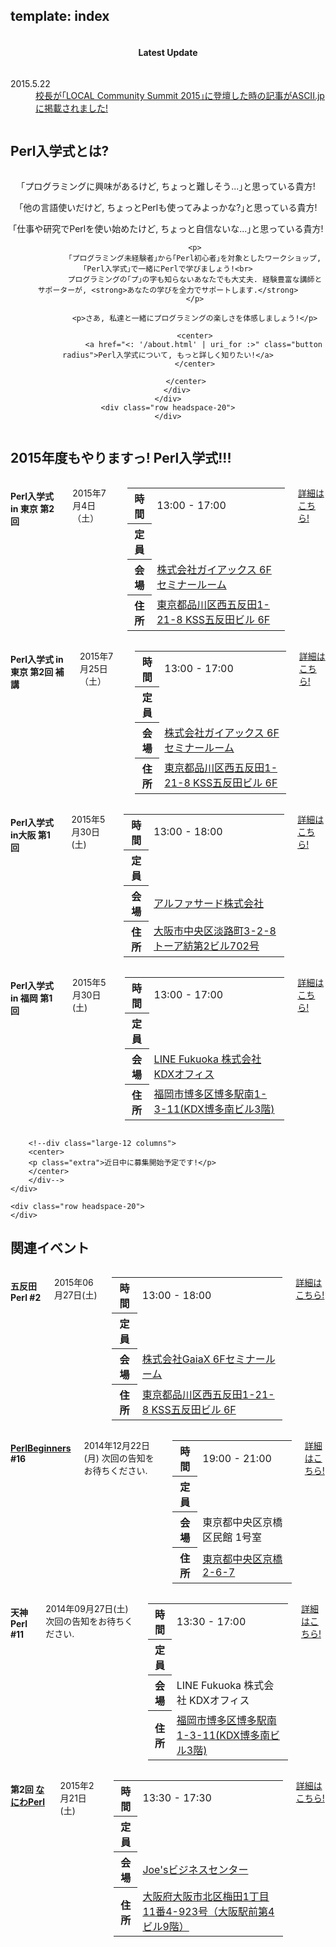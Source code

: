 template: index
---

<section id="homepage-update">
    <div class="row">
        <div class="title column">
            <center>
                <h4>Latest Update</h4>
            </center>
        </div>
        <div class="listed column">
            <dl class="article">
                <dt>2015.5.22</dt>
                <dd><a target="_blank" href="http://ascii.jp/elem/000/001/010/1010667/">校長が｢LOCAL Community Summit 2015｣に登壇した時の記事がASCII.jpに掲載されました!</a></dd>
            </dl>
        </div>
    </div>
</section>

<section id="homepage-event">
    <div class="row">
        <h2>Perl入学式とは? </h2>
        <div class="large-12 columns">
        </div>
    </div>
    <div class="row">
        <div class="large-12 columns">
            <center>
                <p>｢プログラミングに興味があるけど, ちょっと難しそう...｣と思っている貴方!</p>
                <p>｢他の言語使いだけど, ちょっとPerlも使ってみよっかな?｣と思っている貴方!</p>
                <p>｢仕事や研究でPerlを使い始めたけど, ちょっと自信ないな...｣と思っている貴方!</p>

                <p>
                ｢プログラミング未経験者｣から｢Perl初心者｣を対象としたワークショップ, ｢Perl入学式｣で一緒にPerlで学びましょう!<br>
                プログラミングの｢プ｣の字も知らないあなたでも大丈夫. 経験豊富な講師とサポーターが, <strong>あなたの学びを全力でサポートします.</strong>
                </p>

                <p>さあ, 私達と一緒にプログラミングの楽しさを体感しましょう!</p>

                <center>
                    <a href="<: '/about.html' | uri_for :>" class="button radius">Perl入学式について, もっと詳しく知りたい!</a>
                </center>

            </center>
        </div>
    </div>
    <div class="row headspace-20">
    </div>
</section>

<section id="homepage-event">
    <div class="row">
        <h2>2015年度もやりますっ! Perl入学式!!!</h2>
        <div class="large-12 columns">
        </div>
    </div>
    <div class="row">
        <div class="medium-3 large-3 columns ">
            <h4><i class="icon-leaf"></i> Perl入学式 in 東京 第2回</h4>
            <p class="date">
                2015年7月4日（土）
                <!-- <span>次回の告知をお待ちください.</span> -->
            </p>
            <table class="detail">
                <tr>
                    <th>時間</th>
                    <td>13:00 - 17:00</td>
                </tr>
                    <tr>
                    <th>定員</th>
                    <td><span id="tokyo-capacity-information"></span></td>
                </tr>
                <tr>
                    <th>会場</th>
                    <td><a href="http://www.gaiax.co.jp/corporate/access/" target="_blank">株式会社ガイアックス 6F セミナールーム </a></td>
                </tr>
                <tr>
                    <th>住所</th>
                    <td><a href="http://www.google.co.jp/maps?q=%E6%9D%B1%E4%BA%AC%E9%83%BD%E5%93%81%E5%B7%9D%E5%8C%BA%E8%A5%BF%E4%BA%94%E5%8F%8D%E7%94%B01-21-8+KSS%E4%BA%94%E5%8F%8D%E7%94%B0%E3%83%93%E3%83%AB+6F" target="_blank">東京都品川区西五反田1-21-8 KSS五反田ビル 6F </a></td>
                </tr>
            </table>
            <p><a href="http://www.zusaar.com/event/15067004" class="button radius expand" target="_blank">詳細はこちら!</a></p>
        </div>
        <div class="medium-3 large-3 columns ">
            <h4><i class="icon-leaf"></i> Perl入学式 in 東京 第2回 補講</h4>
            <p class="date">
                2015年7月25日（土）
                <!-- <span>次回の告知をお待ちください.</span> -->
            </p>
            <table class="detail">
                <tr>
                    <th>時間</th>
                    <td>13:00 - 17:00</td>
                </tr>
                    <tr>
                    <th>定員</th>
                    <td><span id="tokyo-hokou-capacity-information"></span></td>
                </tr>
                <tr>
                    <th>会場</th>
                    <td><a href="http://www.gaiax.co.jp/corporate/access/" target="_blank">株式会社ガイアックス 6F セミナールーム </a></td>
                </tr>
                <tr>
                    <th>住所</th>
                    <td><a href="http://www.google.co.jp/maps?q=%E6%9D%B1%E4%BA%AC%E9%83%BD%E5%93%81%E5%B7%9D%E5%8C%BA%E8%A5%BF%E4%BA%94%E5%8F%8D%E7%94%B01-21-8+KSS%E4%BA%94%E5%8F%8D%E7%94%B0%E3%83%93%E3%83%AB+6F" target="_blank">東京都品川区西五反田1-21-8 KSS五反田ビル 6F </a></td>
                </tr>
            </table>
            <p><a href="http://www.zusaar.com/event/15067005" class="button radius expand" target="_blank">詳細はこちら!</a></p>
        </div>
        <div class="medium-3 large-3 columns ">
            <h4><i class="icon-leaf"></i> Perl入学式 in大阪 第1回</h4>
            <p class="date">
                2015年5月30日(土)
                <!-- <span>次回の告知をお待ちください.</span> -->
            </p>
            <table class="detail">
                <tr>
                    <th>時間</th>
                    <td>13:00 - 18:00</td>
                </tr>
                <tr>
                    <th>定員</th>
                    <td><span id="osaka-capacity-information"></span></td>
                </tr>
                <tr>
                    <th>会場</th>
                    <td><a href="http://alfasado.net/">アルファサード株式会社</a></td>
                </tr>
                <tr>
                    <th>住所</th>
                    <td><a href="http://www.google.co.jp/maps?q=%E5%A4%A7%E9%98%AA%E5%B8%82%E4%B8%AD%E5%A4%AE%E5%8C%BA%E6%B7%A1%E8%B7%AF%E7%94%BA3-2-8+%E3%83%88%E3%83%BC%E3%82%A2%E7%B4%A1%E7%AC%AC2%E3%83%93%E3%83%AB702%E5%8F%B7" target="_blank">大阪市中央区淡路町3-2-8 トーア紡第2ビル702号</a></td>
                </tr>
            </table>
            <!--p>本年度のカリキュラムはすべて終了しました！</p-->
            <p><a href="http://www.zusaar.com/event/11937003" class="button radius expand" target="_blank">詳細はこちら!</a></p>
        </div>
        <div class="medium-3 large-3 columns ">
            <h4><i class="icon-leaf"></i> Perl入学式 in 福岡 第1回</h4>
            <p class="date">
                2015年5月30日(土)
                <!-- <span>次回の告知をお待ちください.</span> -->
            </p>
            <table class="detail">
                <tr>
                    <th>時間</th>
                    <td>13:00 - 17:00</td>
                </tr>
                <tr>
                    <th>定員</th>
                    <td><span id="fukuoka-capacity-information"></span></td>
                </tr>
                <tr>
                    <th>会場</th>
                    <td><a href="http://linefukuoka.co.jp/">LINE Fukuoka 株式会社 KDXオフィス</a></td>
                </tr>
                <tr>
                    <th>住所</th>
                    <td><a href="https://www.google.co.jp/maps/preview?q=%E7%A6%8F%E5%B2%A1%E5%B8%82%E5%8D%9A%E5%A4%9A%E5%8C%BA%E5%8D%9A%E5%A4%9A%E9%A7%85%E5%8D%971-3-11+KDX%E5%8D%9A%E5%A4%9A%E5%8D%97%E3%83%93%E3%83%AB3F&zoom=17" target="_blank">福岡市博多区博多駅南1-3-11(KDX博多南ビル3階)</a></td>
                </tr>
            </table>
            <!--p>本年度のカリキュラムはすべて終了しました！</p-->
            <p><a href="http://www.zusaar.com/event/15007004" class="button radius expand" target="_blank">詳細はこちら!</a></p>
        </div>

        <!--div class="large-12 columns">
        <center>
        <p class="extra">近日中に募集開始予定です!</p>
        </center>
        </div-->
    </div>

    <div class="row headspace-20">
    </div>
</section>

<section id="homepage-event">
    <div class="row">
    <h2>関連イベント</h2>
        <div class="large-12 columns">
        </div>
    </div>
    <div class="row">
        <div class="medium-3 large-3 columns ">
            <h4><i class="icon-leaf"></i> 五反田Perl #2</h4>
            <p class="date">2015年06月27日(土)<!-- <span>次回の告知をお待ちください.</span> --></p>
            <table class="detail">
                <tr>
                    <th>時間</th>
                    <td>13:00 - 18:00</td>
                </tr>
                <tr>
                <th>定員</th>
                    <td><span id="gotanda-capacity-information"></span></td>
                    </tr>
                <tr>
                    <th>会場</th>
                    <td><a href="http://www.gaiax.co.jp/corporate/access/" target="_blank">株式会社GaiaX 6Fセミナールーム</a></td>
                </tr>
                <tr>
                    <th>住所</th>
                    <td><a href="https://www.google.com/maps/preview?ll=35.622983,139.723275&z=16&t=m&hl=ja&gl=US&mapclient=embed&q=%E6%9D%B1%E4%BA%AC%E9%83%BD%E5%93%81%E5%B7%9D%E5%8C%BA%E8%A5%BF%E4%BA%94%E5%8F%8D%E7%94%B0%EF%BC%91%E4%B8%81%E7%9B%AE%EF%BC%92%EF%BC%91%E2%88%92%EF%BC%98+%E6%97%A5%E6%9C%AC&source=newuser-ws" target="_blank">東京都品川区西五反田1-21-8 KSS五反田ビル 6F</a></td>
                </tr>
            </table>
            <p><a href="http://www.zusaar.com/event/15067003" class="button radius expand" target="_blank">詳細はこちら!</a></p>
        </div>
        <div class="medium-3 large-3 columns ">
            <h4><i class="icon-leaf"></i> <a href="http://www.perl-beginners.org/" target="_blank">PerlBeginners</a> #16</h4>
            <p class="date">
                2014年12月22日(月)
                <span>次回の告知をお待ちください.</span>
            </p>
            <table class="detail">
                <tr>
                    <th>時間</th>
                    <td>19:00 - 21:00</td>
                </tr>
                <tr>
                    <th>定員</th>
                    <td><span id="perlbeginners-capacity-information"></span></td>
                </tr>
                <tr>
                    <th>会場</th>
                    <td>東京都中央区京橋区民館 1号室</td>
                </tr>
                <tr>
                    <th>住所</th>
                    <td><a href="https://www.google.co.jp/maps?q=35.6765581,139.7713585(%E6%9D%B1%E4%BA%AC%E9%83%BD%E4%B8%AD%E5%A4%AE%E5%8C%BA%E4%BA%AC%E6%A9%8B2-6-7)&z=17" target="_blank">東京都中央区京橋2-6-7</a></td>
                </tr>
            </table>
            <p><a href="https://atnd.org/events/59344" class="button radius expand" target="_blank">詳細はこちら!</a></p>
        </div>
        <div class="medium-3 large-3 columns ">
            <h4><i class="icon-leaf"></i> 天神Perl #11</h4>
            <p class="date">2014年09月27日(土) <span>次回の告知をお待ちください.</span></p>
            <table class="detail">
                <tr>
                    <th>時間</th>
                    <td>13:30 - 17:00</td>
                </tr>
                <tr>
                    <th>定員</th>
                    <td><span id="tenjinperl-capacity-information"></span></td>
                </tr>
                <tr>
                    <th>会場</th>
                    <td>LINE Fukuoka 株式会社 KDXオフィス</td>
                </tr>
                <tr>
                    <th>住所</th>
                    <td><a href="https://www.google.co.jp/maps/preview?q=%E7%A6%8F%E5%B2%A1%E5%B8%82%E5%8D%9A%E5%A4%9A%E5%8C%BA%E5%8D%9A%E5%A4%9A%E9%A7%85%E5%8D%971-3-11+KDX%E5%8D%9A%E5%A4%9A%E5%8D%97%E3%83%93%E3%83%AB3F&zoom=17" target="_blank">福岡市博多区博多駅南1-3-11(KDX博多南ビル3階)</a></td>
                </tr>
            </table>
            <p><a href="http://tenjinperl.connpass.com/event/8717/" class="button radius expand" target="_blank">詳細はこちら!</a></p>
        </div>
        <div class="medium-3 large-3 columns ">
            <h4><i class="icon-leaf"></i> 第2回 <a href="http://naniwaperl.doorkeeper.jp/">なにわPerl</a></h4>
            <p class="date">
                2015年2月21日(土)
                <!-- <span>次回の告知をお待ちください.</span> -->
            </p>
            <table class="detail">
                <tr>
                    <th>時間</th>
                    <td>13:30 - 17:30</td>
                </tr>
                <tr>
                    <th>定員</th>
                    <td><span id="naniwaperl-capacity-information"></span></td>
                </tr>
                <tr>
                    <th>会場</th>
                    <td><a href="http://www.joes-office.com/" target="_blank">Joe'sビジネスセンター</a></td>
                </tr>
                <tr>
                    <th>住所</th>
                    <td><a href="https://www.google.co.jp/maps/place/%E5%A4%A7%E9%98%AA%E5%BA%9C%E5%A4%A7%E9%98%AA%E5%B8%82%E5%8C%97%E5%8C%BA%E6%A2%85%E7%94%B0%EF%BC%91%E4%B8%81%E7%9B%AE%EF%BC%91%EF%BC%91%E2%88%92%EF%BC%94/@34.6998592,135.4988485,17z/data=!3m1!4b1!4m2!3m1!1s0x6000e6ed225bdf2f:0x9e78f15ad0609459" target="_blank">大阪府大阪市北区梅田1丁目11番4-923号（大阪駅前第4ビル9階）</a></td>
                </tr>
            </table>
            <p><a href="http://naniwaperl.doorkeeper.jp/events/20164" class="button radius expand" target="_blank">詳細はこちら!</a></p>
        </div>
    </div>
    <div class="row headspace-20">
    </div>
</section>

<script src="http://code.jquery.com/jquery.js"></script>
<script type="text/javascript">
  var PerlEntrance = {
    "zusaar_event_id": {
      "osaka":   "11937003",
      "tokyo":   "15067004",
      "tokyo-hokou": "15067005", // 本講と補講を併記する場合にはこれで
      "fukuoka": "15007004",
      "gotanda": "15067003"
    },
    "atndbeta_event_id": {
      "perlbeginners": "59344"
    },
    "connpass_event_id": {
      "tenjinperl": "8717"
    },
    "doorkeeper_event_id": {
      "naniwaperl": "20164"
    },
    "zusaar_api_endpoint_url": "http://www.zusaar.com/api/event/",
    "atndbeta_api_endpoint_url": "http://api.atnd.org/events/",
    "connpass_api_endpoint_url": "http://connpass.com/api/v1/event/",
    "doorkeeper_api_endpoint_url": "http://api.doorkeeper.jp/events/"
  };

  // Zusaar
  $(document).ready(function(){
    var endpoint_url = PerlEntrance.zusaar_api_endpoint_url;
    $.each(["osaka", "tokyo", "fukuoka", "gotanda", "tokyo-hokou"], function(index, region){
      var $info_container = $("#"+region+"-capacity-information"),
          get_url = endpoint_url+"?event_id="+PerlEntrance.zusaar_event_id[region]+"&format=jsonp";
      $.ajax({
        url: get_url,
        type: "GET",
        dataType: "jsonp",
        success: function(json) {
          var event = json.event[0],
              waiting  = event["waiting"],  // 補欠者
              accepted = event["accepted"], // 参加者
              limit    = event["limit"];    // 定員
          if ( typeof waiting !== "undefined" && typeof accepted !== "undefined" && typeof limit !== "undefined" ) {
            $info_container.html(limit+"人 (現在"+accepted+"名参加、"+waiting+"名補欠)");
          } else {
            $info_container.html("(データ取得ができませんでした)");
          }
        }
      });
    });
  });

  // ATND beta
  $(document).ready(function(){
    var endpoint_url = PerlEntrance.atndbeta_api_endpoint_url;
    $.each(["perlbeginners"], function(index, region){
      var $info_container = $("#"+region+"-capacity-information"),
          get_url = endpoint_url+"?event_id="+PerlEntrance.atndbeta_event_id[region]+"&format=jsonp";
      $.ajax({
        url: get_url,
        type: "GET",
        dataType: "jsonp",
        success: function(json) {
          var event = json.events[0].event,
              waiting  = event["waiting"],  // 補欠者
              accepted = event["accepted"], // 参加者
              limit    = event["limit"];    // 定員
          if ( typeof waiting !== "undefined" && typeof accepted !== "undefined" && typeof limit !== "undefined" ) {
            $info_container.html(limit+"人 (現在"+accepted+"名参加、"+waiting+"名補欠)");
          } else {
            $info_container.html("(データ取得ができませんでした)");
          }
        }
      });
    });
  });

  // Connpass
  $(document).ready(function(){
    var endpoint_url = PerlEntrance.connpass_api_endpoint_url;
    $.each(["tenjinperl"], function(index, region){
      var $info_container = $("#"+region+"-capacity-information"),
          get_url = endpoint_url+"?event_id="+PerlEntrance.connpass_event_id[region]+"&format=json";
      $.ajax({
        url: get_url,
        type: "GET",
        dataType: "jsonp",
        success: function(json) {
          var event = json.events[0],
              waiting  = event["waiting"],  // 補欠者
              accepted = event["accepted"], // 参加者
              limit    = event["limit"];    // 定員
          if ( typeof waiting !== "undefined" && typeof accepted !== "undefined" && typeof limit !== "undefined" ) {
            $info_container.html(limit+"人 (現在"+accepted+"名参加、"+waiting+"名補欠)");
          } else {
            $info_container.html("(データ取得ができませんでした)");
          }
        }
      });
    });
  });

  // Doorkeeper
  $(document).ready(function(){
    var endpoint_url = PerlEntrance.doorkeeper_api_endpoint_url;
    $.each(["naniwaperl"], function(index, region){
      var $info_container = $("#"+region+"-capacity-information"),
          get_url = endpoint_url+PerlEntrance.doorkeeper_event_id[region];
      $.ajax({
        url: get_url,
        type: "GET",
        dataType: "jsonp",
        success: function(json) {
          var event = json.event,
              waiting  = event["waitlisted"],   // 補欠者
              accepted = event["participants"], // 参加者
              limit    = event["ticket_limit"]; // 定員
          if ( typeof waiting !== "undefined" && typeof accepted !== "undefined" && typeof limit !== "undefined" ) {
            $info_container.html(limit+"人 (現在"+accepted+"名参加、"+waiting+"名補欠)");
          } else {
            $info_container.html("(データ取得ができませんでした)");
          }
        }
      });
    });
  });

</script>
